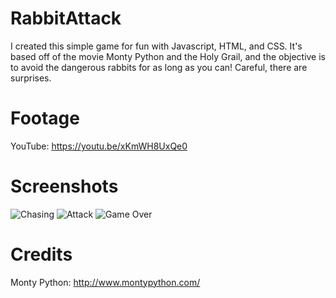 # RabbitAttack

I created this simple game for fun with Javascript, HTML, and CSS. It's based off of the movie Monty Python and the Holy Grail, and the objective is to avoid the dangerous rabbits for as long as you can! Careful, there are surprises.

# Footage

YouTube: https://youtu.be/xKmWH8UxQe0

# Screenshots

![Chasing](https://github.com/krobinson1021/RabbitAttack/blob/master/screenshots/chase.png)
![Attack](https://github.com/krobinson1021/RabbitAttack/blob/master/screenshots/attack.png)
![Game Over](https://github.com/krobinson1021/RabbitAttack/blob/master/screenshots/gameover.png)

# Credits

Monty Python: http://www.montypython.com/
